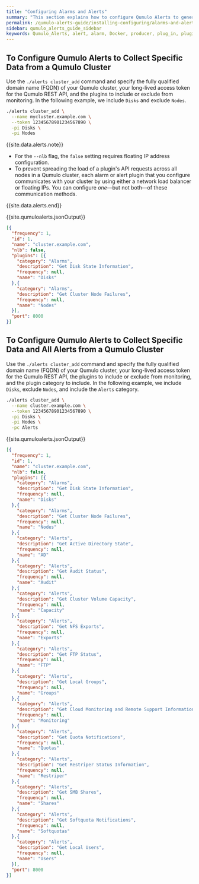 ```yaml
---
title: "Configuring Alarms and Alerts"
summary: "This section explains how to configure Qumulo Alerts to generate alarms and alerts."
permalink: /qumulo-alerts-guide/installing-configuring/alarms-and-alerts.html
sidebar: qumulo_alerts_guide_sidebar
keywords: Qumulo_Alerts, alert, alarm, Docker, producer, plug_in, plugin, plug-in, monitoring, configure, configuration, JSON
---
```


## To Configure Qumulo Alerts to Collect Specific Data from a Qumulo Cluster
Use the `./alerts cluster_add` command and specify the fully qualified domain name (FQDN) of your Qumulo cluster, your long-lived access token for the Qumulo REST API, and the plugins to include or exclude from monitoring. In the following example, we include `Disks` and exclude `Nodes`.

```bash
./alerts cluster_add \
  --name mycluster.example.com \
  --token 12345678901234567890 \
  -pi Disks \
  -pi Nodes
```

{{site.data.alerts.note}}
<ul>
  <li>For the <code>--nlb</code> flag, the <code>false</code> setting requires floating IP address configuration.</li>
  <li>To prevent spreading the load of a plugin's API requests across all nodes in a Qumulo cluster, each alarm or alert plugin that you configure communicates with your cluster by using either a network load balancer or floating IPs. You can configure <em>one</em>&mdash;but not both&mdash;of these communication methods.</li>
</ul>
{{site.data.alerts.end}}

{{site.qumuloalerts.jsonOutput}}
    
```json
[{
  "frequency": 1,
  "id": 1,
  "name": "cluster.example.com",
  "nlb": false,
  "plugins": [{
    "category": "Alarms",
    "description": "Get Disk State Information",
    "frequency": null,
    "name": "Disks"
  },{
    "category": "Alarms",
    "description": "Get Cluster Node Failures",
    "frequency": null,
    "name": "Nodes"
  }],
  "port": 8000
}]
```

## To Configure Qumulo Alerts to Collect Specific Data and All Alerts from a Qumulo Cluster
Use the `./alerts cluster_add` command and specify the fully qualified domain name (FQDN) of your Qumulo cluster, your long-lived access token for the Qumulo REST API, the plugins to include or exclude from monitoring, and the plugin category to include. In the following example, we include `Disks`, exclude `Nodes`, and include the `Alerts` category.

```bash
./alerts cluster_add \
  --name cluster.example.com \
  --token 12345678901234567890 \
  -pi Disks \
  -pi Nodes \
  -pc Alerts
```

{{site.qumuloalerts.jsonOutput}}

```json
[{
  "frequency": 1,
  "id": 1,
  "name": "cluster.example.com",
  "nlb": false,
  "plugins": [{
    "category": "Alarms",
    "description": "Get Disk State Information",
    "frequency": null,
    "name": "Disks"
  },{
    "category": "Alarms",
    "description": "Get Cluster Node Failures",
    "frequency": null,
    "name": "Nodes"
  },{
    "category": "Alerts",
    "description": "Get Active Directory State",
    "frequency": null,
    "name": "AD"
  },{
    "category": "Alerts",
    "description": "Get Audit Status",
    "frequency": null,
    "name": "Audit"
  },{
    "category": "Alerts",
    "description": "Get Cluster Volume Capacity",
    "frequency": null,
    "name": "Capacity"
  },{
    "category": "Alerts",
    "description": "Get NFS Exports",
    "frequency": null,
    "name": "Exports"
  },{
    "category": "Alerts",
    "description": "Get FTP Status",
    "frequency": null,
    "name": "FTP"
  },{
    "category": "Alerts",
    "description": "Get Local Groups",
    "frequency": null,
    "name": "Groups"
  },{
    "category": "Alerts",
    "description": "Get Cloud Monitoring and Remote Support Information",
    "frequency": null,
    "name": "Monitoring"
  },{
    "category": "Alerts",
    "description": "Get Quota Notifications",
    "frequency": null,
    "name": "Quotas"
  },{
    "category": "Alerts",
    "description": "Get Restriper Status Information",
    "frequency": null,
    "name": "Restriper"
  },{
    "category": "Alerts",
    "description": "Get SMB Shares",
    "frequency": null,
    "name": "Shares"
  },{
    "category": "Alerts",
    "description": "Get Softquota Notifications",
    "frequency": null,
    "name": "Softquotas"
  },{
    "category": "Alerts",
    "description": "Get Local Users",
    "frequency": null,
    "name": "Users"
  }],
  "port": 8000
}]
```
